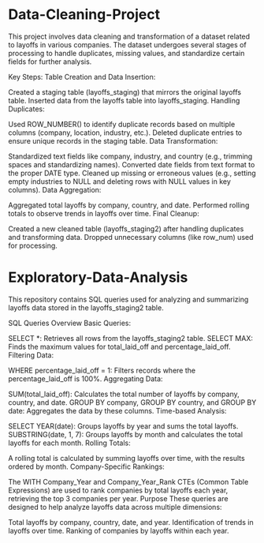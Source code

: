 # Data-Cleaning-Project
This project involves data cleaning and transformation of a dataset related to layoffs in various companies. The dataset undergoes several stages of processing to handle duplicates, missing values, and standardize certain fields for further analysis.

Key Steps:
Table Creation and Data Insertion:

Created a staging table (layoffs_staging) that mirrors the original layoffs table.
Inserted data from the layoffs table into layoffs_staging.
Handling Duplicates:

Used ROW_NUMBER() to identify duplicate records based on multiple columns (company, location, industry, etc.).
Deleted duplicate entries to ensure unique records in the staging table.
Data Transformation:

Standardized text fields like company, industry, and country (e.g., trimming spaces and standardizing names).
Converted date fields from text format to the proper DATE type.
Cleaned up missing or erroneous values (e.g., setting empty industries to NULL and deleting rows with NULL values in key columns).
Data Aggregation:

Aggregated total layoffs by company, country, and date.
Performed rolling totals to observe trends in layoffs over time.
Final Cleanup:

Created a new cleaned table (layoffs_staging2) after handling duplicates and transforming data.
Dropped unnecessary columns (like row_num) used for processing.


# Exploratory-Data-Analysis
This repository contains SQL queries used for analyzing and summarizing layoffs data stored in the layoffs_staging2 table.

SQL Queries Overview
Basic Queries:

SELECT *: Retrieves all rows from the layoffs_staging2 table.
SELECT MAX: Finds the maximum values for total_laid_off and percentage_laid_off.
Filtering Data:

WHERE percentage_laid_off = 1: Filters records where the percentage_laid_off is 100%.
Aggregating Data:

SUM(total_laid_off): Calculates the total number of layoffs by company, country, and date.
GROUP BY company, GROUP BY country, and GROUP BY date: Aggregates the data by these columns.
Time-based Analysis:

SELECT YEAR(date): Groups layoffs by year and sums the total layoffs.
SUBSTRING(date, 1, 7): Groups layoffs by month and calculates the total layoffs for each month.
Rolling Totals:

A rolling total is calculated by summing layoffs over time, with the results ordered by month.
Company-Specific Rankings:

The WITH Company_Year and Company_Year_Rank CTEs (Common Table Expressions) are used to rank companies by total layoffs each year, retrieving the top 3 companies per year.
Purpose
These queries are designed to help analyze layoffs data across multiple dimensions:

Total layoffs by company, country, date, and year.
Identification of trends in layoffs over time.
Ranking of companies by layoffs within each year.
